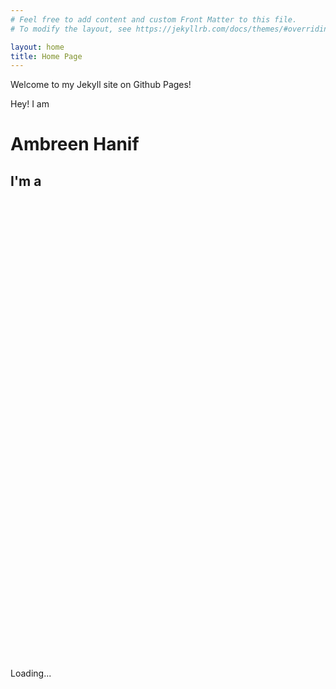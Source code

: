 ```yaml
---
# Feel free to add content and custom Front Matter to this file.
# To modify the layout, see https://jekyllrb.com/docs/themes/#overriding-theme-defaults

layout: home
title: Home Page
---
```


Welcome to my Jekyll site on Github Pages!
<div class="container">
        <div class="row no-gutters slider-text js-fullheight justify-content-center align-items-center" style="height: 911px;">
          	<div class="col-lg-8 col-md-6 ftco-animate d-flex align-items-center fadeInUp ftco-animated">
          		<div class="text text-center">
          			<span class="subheading">Hey! I am</span>
		  				<h1>Ambreen Hanif</h1>
			  				<h2>I'm a 
								  <span class="txt-rotate" data-period="500" data-rotate="[ "Computer Engineer.","Data Scientist.", "AI Researcher.", "Eager Learner." ]">
							</h2>
				</div>
        	</div>
    	</div>
</div>
<div id="rotateText">Loading...</div>
<script>
document.addEventListener('DOMContentLoaded', function() {
  var phrases = [ "Computer Engineer.","Data Scientist.", "AI Researcher.", "Eager Learner." ];
  var index = 0;
  var rotateText = document.getElementById('rotateText');

  function rotate() {
    rotateText.innerHTML = phrases[index];
    index = (index + 1) % phrases.length; // Loop back to the first phrase
    setTimeout(rotate, 2000); // Change every 2 seconds
  }

  rotate(); // Start rotating text
});
</script>
